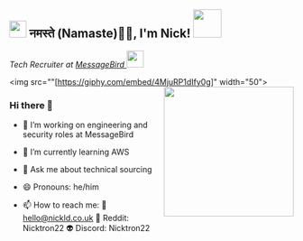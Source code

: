 <h2><img src="https://emojis.slackmojis.com/emojis/images/1531849430/4246/blob-sunglasses.gif?1531849430" width="30"/> नमस्ते (Namaste)🙏🏻, I'm Nick! <img src="https://media.giphy.com/media/12oufCB0MyZ1Go/giphy.gif" width="50"></h2>
<p><em> Tech Recruiter at <a href="https://www.messagebird.com/en/">MessageBird  
</a><img src="https://media.giphy.com/media/WUlplcMpOCEmTGBtBW/giphy.gif" width="30"> 
</em></p>

<img src=""[https://giphy.com/embed/4MjuRP1dIfy0g]" width="50"></h2>
<img align='right' src="https://media.giphy.com/media/M9gbBd9nbDrOTu1Mqx/giphy.gif" width="230">
                                                                                                                                          

### Hi there 👋

- 🔭 I’m working on engineering and security roles at MessageBird 
- 🌱 I’m currently learning AWS
- 💬 Ask me about technical sourcing 
- 😄 Pronouns: he/him

- 📫 How to reach me: 📧 hello@nickld.co.uk 👾 Reddit: Nicktron22 👽 Discord: Nicktron22 
 
